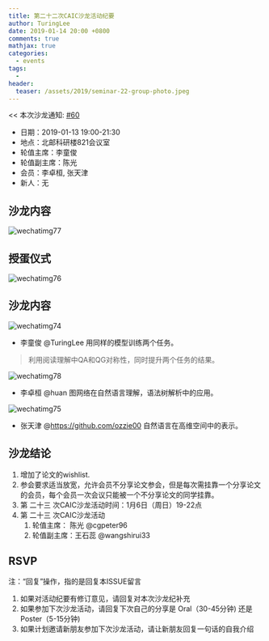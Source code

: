 ```yaml
---
title: 第二十二次CAIC沙龙活动纪要
author: TuringLee
date: 2019-01-14 20:00 +0800
comments: true
mathjax: true
categories: 
  - events
tags:
  - 
header:
  teaser: /assets/2019/seminar-22-group-photo.jpeg
---
```


<< 本次沙龙通知: [#60](https://github.com/BUPT/awesome-chatbot/issues/60)

- 日期：2019-01-13 19:00-21:30
- 地点：北邮科研楼821会议室
- 轮值主席：李童俊  
- 轮值副主席：陈光 
- 会员：李卓桓, 张天津    
- 新人：无

## 沙龙内容

![wechatimg77](https://user-images.githubusercontent.com/17496872/51104082-085f6380-1820-11e9-8247-270622154018.jpeg)


授蛋仪式
-----
![wechatimg76](https://user-images.githubusercontent.com/17496872/51104100-144b2580-1820-11e9-88fc-f426de37e462.jpeg)

沙龙内容
----

![wechatimg74](https://user-images.githubusercontent.com/17496872/51104239-8facd700-1820-11e9-81aa-6dccd2a17064.jpeg)
- 李童俊 @TuringLee 用同样的模型训练两个任务。
> 利用阅读理解中QA和QG对称性，同时提升两个任务的结果。

![wechatimg78](https://user-images.githubusercontent.com/17496872/51104268-a6532e00-1820-11e9-8cc7-9a9d65bf9187.jpeg)
- 李卓桓 @huan 图网络在自然语言理解，语法树解析中的应用。


![wechatimg75](https://user-images.githubusercontent.com/17496872/51104839-39d92e80-1822-11e9-8e3a-91272282be75.jpeg)

- 张天津 @https://github.com/ozzie00 自然语言在高维空间中的表示。

## 沙龙结论
1. 增加了论文的wishlist.
2. 参会要求适当放宽，允许会员不分享论文参会，但是每次需挂靠一个分享论文的会员，每个会员一次会议只能被一个不分享论文的同学挂靠。
3. 第 二十三 次CAIC沙龙活动时间：1月6日（周日）19-22点
4. 第 二十三 次CAIC沙龙活动
    1. 轮值主席： 陈光 @cgpeter96 
    1. 轮值副主席：王石蕊 @wangshirui33 

## RSVP

注：“回复”操作，指的是回复本ISSUE留言

1. 如果对活动纪要有修订意见，请回复对本次沙龙纪补充
1. 如果参加下次沙龙活动，请回复下次自己的分享是 Oral（30-45分钟) 还是Poster（5-15分钟)
1. 如果计划邀请新朋友参加下次沙龙活动，请让新朋友回复一句话的自我介绍



